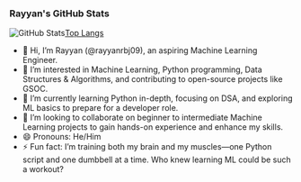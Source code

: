 ### Rayyan's GitHub Stats
![GitHub Stats](https://github-readme-stats.vercel.app/api?username=rayyanrbj09&show_icons=true&theme=react&count_private=true)[Top Langs](https://github-readme-stats.vercel.app/api/top-langs/?username=rayyanrbj09&layout=compact&theme=react)

- 👋 Hi, I’m Rayyan (@rayyanrbj09), an aspiring Machine Learning Engineer.
- 👀 I’m interested in Machine Learning, Python programming, Data Structures & Algorithms, and contributing to open-source projects like GSOC.
- 🌱 I’m currently learning Python in-depth, focusing on DSA, and exploring ML basics to prepare for a developer role.
- 💞️ I’m looking to collaborate on beginner to intermediate Machine Learning projects to gain hands-on experience and enhance my skills.
- 😄 Pronouns: He/Him
- ⚡ Fun fact: I’m training both my brain and my muscles—one Python script and one dumbbell at a time. Who knew learning ML could be such a workout?

<!---
rayyanrbj09/rayyanrbj09 is a ✨ special ✨ repository because its `README.md` (this file) appears on your GitHub profile.
You can click the Preview link to take a look at your changes.
--->

